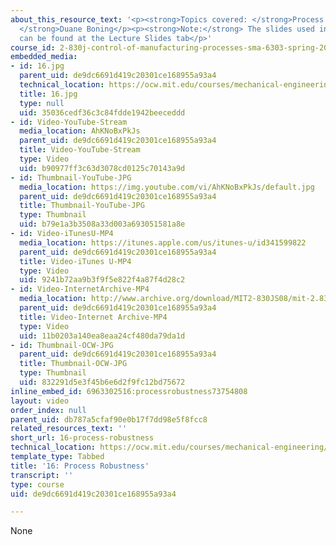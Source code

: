 ```yaml
---
about_this_resource_text: '<p><strong>Topics covered: </strong>Process robustness</p><p><strong>Instructor:
  </strong>Duane Boning</p><p><strong>Note:</strong> The slides used in this lecture
  can be found at the Lecture Slides tab</p>'
course_id: 2-830j-control-of-manufacturing-processes-sma-6303-spring-2008
embedded_media:
- id: 16.jpg
  parent_uid: de9dc6691d419c20301ce168955a93a4
  technical_location: https://ocw.mit.edu/courses/mechanical-engineering/2-830j-control-of-manufacturing-processes-sma-6303-spring-2008/lecture-videos/16-process-robustness/16.jpg
  title: 16.jpg
  type: null
  uid: 35036cedf36c3c84fdde1942beeceddd
- id: Video-YouTube-Stream
  media_location: AhKNoBxPkJs
  parent_uid: de9dc6691d419c20301ce168955a93a4
  title: Video-YouTube-Stream
  type: Video
  uid: b90977ff3c63d3078cd0125c70143a9d
- id: Thumbnail-YouTube-JPG
  media_location: https://img.youtube.com/vi/AhKNoBxPkJs/default.jpg
  parent_uid: de9dc6691d419c20301ce168955a93a4
  title: Thumbnail-YouTube-JPG
  type: Thumbnail
  uid: b79e1a3b3508a33d003a693051581a8e
- id: Video-iTunesU-MP4
  media_location: https://itunes.apple.com/us/itunes-u/id341599822
  parent_uid: de9dc6691d419c20301ce168955a93a4
  title: Video-iTunes U-MP4
  type: Video
  uid: 9241b72aa9b3f9f5e822f4a87f4d28c2
- id: Video-InternetArchive-MP4
  media_location: http://www.archive.org/download/MIT2-830JS08/mit-2.830-s08-lec16_300k.mp4
  parent_uid: de9dc6691d419c20301ce168955a93a4
  title: Video-Internet Archive-MP4
  type: Video
  uid: 11b0203a140ea8eaa24cf480da79da1d
- id: Thumbnail-OCW-JPG
  parent_uid: de9dc6691d419c20301ce168955a93a4
  title: Thumbnail-OCW-JPG
  type: Thumbnail
  uid: 832291d5e3f45b6e6d2f9fc12bd75672
inline_embed_id: 6963302516:processrobustness73754808
layout: video
order_index: null
parent_uid: db787a5cfaf90e0b17f7dd98e5f8fcc8
related_resources_text: ''
short_url: 16-process-robustness
technical_location: https://ocw.mit.edu/courses/mechanical-engineering/2-830j-control-of-manufacturing-processes-sma-6303-spring-2008/lecture-videos/16-process-robustness
template_type: Tabbed
title: '16: Process Robustness'
transcript: ''
type: course
uid: de9dc6691d419c20301ce168955a93a4

---
```

None